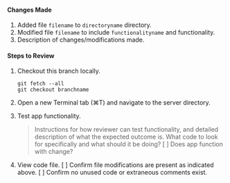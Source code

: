 #### Changes Made
1. Added file `filename` to `directoryname` directory.
2. Modified file `filename` to include `functionalityname` and functionality.
3. Description of changes/modifications made.

#### Steps to Review
1. Checkout this branch locally.
    ```
    git fetch --all
    git checkout branchname
    ```
2. Open a new Terminal tab (⌘T) and navigate to the server directory.
3. Test app functionality.
    > Instructions for how reviewer can test functionality, and detailed description of what the expected outcome is.
    > What code to look for specifically and what should it be doing?
    [ ] Does app function with change?
    
4. View code file.
    [ ] Confirm file modifications are present as indicated above.
    [ ] Confirm no unused code or extraneous comments exist.
